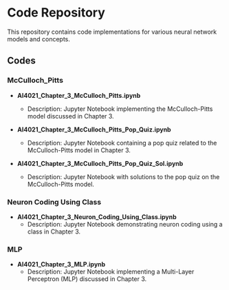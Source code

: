 # Code Repository

This repository contains code implementations for various neural network models and concepts.

## Codes

### McCulloch_Pitts

- **AI4021_Chapter_3_McCulloch_Pitts.ipynb**
  - Description: Jupyter Notebook implementing the McCulloch-Pitts model discussed in Chapter 3.
  
- **AI4021_Chapter_3_McCulloch_Pitts_Pop_Quiz.ipynb**
  - Description: Jupyter Notebook containing a pop quiz related to the McCulloch-Pitts model in Chapter 3.
  
- **AI4021_Chapter_3_McCulloch_Pitts_Pop_Quiz_Sol.ipynb**
  - Description: Jupyter Notebook with solutions to the pop quiz on the McCulloch-Pitts model.

### Neuron Coding Using Class

- **AI4021_Chapter_3_Neuron_Coding_Using_Class.ipynb**
  - Description: Jupyter Notebook demonstrating neuron coding using a class in Chapter 3.

### MLP

- **AI4021_Chapter_3_MLP.ipynb**
  - Description: Jupyter Notebook implementing a Multi-Layer Perceptron (MLP) discussed in Chapter 3.
